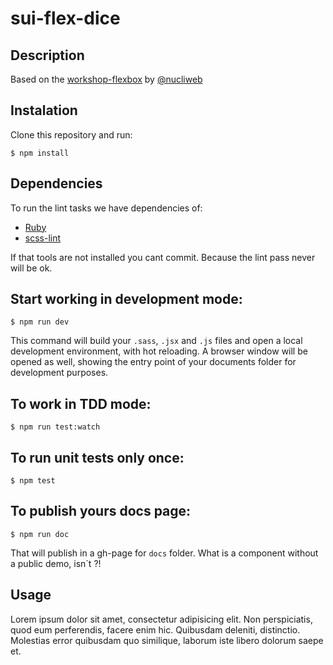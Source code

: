 # sui-flex-dice

## Description

Based on the
[workshop-flexbox](https://github.com/nucliweb/workshop-flexbox)
by [@nucliweb](https://github.com/nucliweb)

## Instalation
Clone this repository and run:
```
$ npm install
```

## Dependencies

To run the lint tasks we have dependencies of:

* [Ruby](https://www.ruby-lang.org/en/downloads/)
* [scss-lint](https://github.com/brigade/scss-lint)

If that tools are not installed you cant commit. Because the lint pass never will be ok.

## Start working in development mode:
```
$ npm run dev
```
This command will build your `.sass`, `.jsx` and `.js` files and open a local development environment, with hot reloading. A browser window will be opened as well, showing the entry point of your documents folder for development purposes.

## To work in TDD mode:
```
$ npm run test:watch
```
## To run unit tests only once:
```
$ npm test
```
## To publish yours docs page:
```
$ npm run doc
```

That will publish in a gh-page for `docs` folder.
What is a component without a public demo, isn´t ?!

## Usage
Lorem ipsum dolor sit amet, consectetur adipisicing elit. Non perspiciatis, quod eum perferendis, facere enim hic. Quibusdam deleniti, distinctio. Molestias error quibusdam quo similique, laborum iste libero dolorum saepe et.
